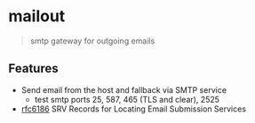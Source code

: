 # mailout

> smtp gateway for outgoing emails

## Features

- Send email from the host and fallback via SMTP service 
    - test smtp ports 25, 587, 465 (TLS and clear), 2525
- [rfc6186] SRV Records for Locating Email Submission Services

[rfc6186]: https://tools.ietf.org/html/rfc6186

